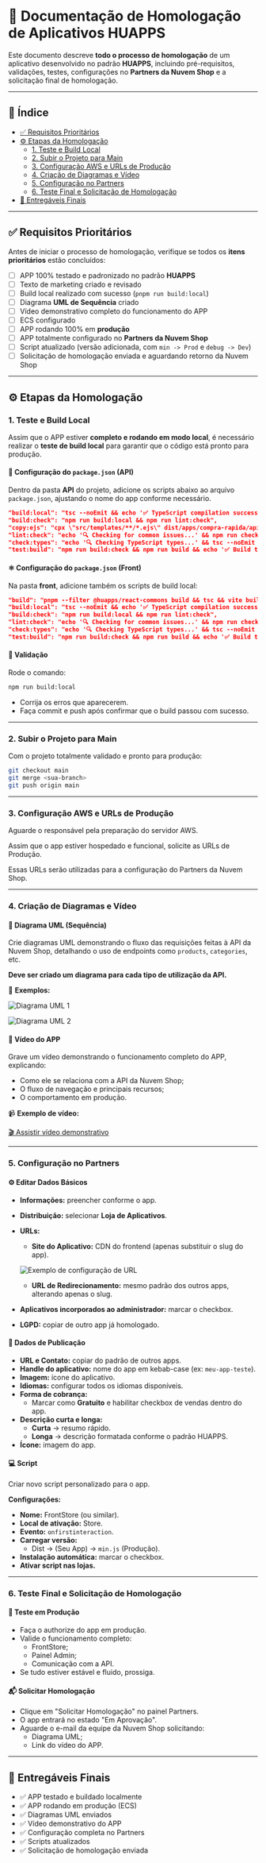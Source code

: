 # 🧾 Documentação de Homologação de Aplicativos HUAPPS

Este documento descreve **todo o processo de homologação** de um aplicativo desenvolvido no padrão **HUAPPS**, incluindo pré-requisitos, validações, testes, configurações no **Partners da Nuvem Shop** e a solicitação final de homologação.

---

## 📑 Índice

- [✅ Requisitos Prioritários](#-requisitos-prioritários)
- [⚙️ Etapas da Homologação](#️-etapas-da-homologação)
  - [1. Teste e Build Local](#1-teste-e-build-local)
  - [2. Subir o Projeto para Main](#2-subir-o-projeto-para-main)
  - [3. Configuração AWS e URLs de Produção](#3-configuração-aws-e-urls-de-produção)
  - [4. Criação de Diagramas e Vídeo](#4-criação-de-diagramas-e-vídeo)
  - [5. Configuração no Partners](#5-configuração-no-partners)
  - [6. Teste Final e Solicitação de Homologação](#6-teste-final-e-solicitação-de-homologação)
- [📎 Entregáveis Finais](#-entregáveis-finais)

---

## ✅ Requisitos Prioritários

Antes de iniciar o processo de homologação, verifique se todos os **itens prioritários** estão concluídos:

- [ ] APP 100% testado e padronizado no padrão **HUAPPS**  
- [ ] Texto de marketing criado e revisado  
- [ ] Build local realizado com sucesso (`pnpm run build:local`)  
- [ ] Diagrama **UML de Sequência** criado  
- [ ] Vídeo demonstrativo completo do funcionamento do APP  
- [ ] ECS configurado  
- [ ] APP rodando 100% em **produção**  
- [ ] APP totalmente configurado no **Partners da Nuvem Shop**  
- [ ] Script atualizado (versão adicionada, com `min -> Prod` e `debug -> Dev`)  
- [ ] Solicitação de homologação enviada e aguardando retorno da Nuvem Shop  

---

## ⚙️ Etapas da Homologação

### 1. Teste e Build Local

Assim que o APP estiver **completo e rodando em modo local**, é necessário realizar o **teste de build local** para garantir que o código está pronto para produção.

#### 🔧 Configuração do `package.json` (API)
Dentro da pasta **API** do projeto, adicione os scripts abaixo ao arquivo `package.json`, ajustando o nome do app conforme necessário.

```json
"build:local": "tsc --noEmit && echo '✅ TypeScript compilation successful'",
"build:check": "npm run build:local && npm run lint:check",
"copy:ejs": "cpx \"src/templates/**/*.ejs\" dist/apps/compra-rapida/api/src/templates",
"lint:check": "echo '🔍 Checking for common issues...' && npm run check:types",
"check:types": "echo '🔍 Checking TypeScript types...' && tsc --noEmit --skipLibCheck",
"test:build": "npm run build:check && npm run build && echo '✅ Build test successful'"
```

#### ⚛️ Configuração do `package.json` (Front)
Na pasta **front**, adicione também os scripts de build local:

```json
"build": "pnpm --filter @huapps/react-commons build && tsc && vite build",
"build:local": "tsc --noEmit && echo '✅ TypeScript compilation successful'",
"build:check": "npm run build:local && npm run lint:check",
"lint:check": "echo '🔍 Checking for common issues...' && npm run check:types",
"check:types": "echo '🔍 Checking TypeScript types...' && tsc --noEmit --skipLibCheck",
"test:build": "npm run build:check && npm run build && echo '✅ Build test successful'"
```

#### 🧪 Validação
Rode o comando:

```bash
npm run build:local
```

- Corrija os erros que aparecerem.
- Faça commit e push após confirmar que o build passou com sucesso.

---

### 2. Subir o Projeto para Main

Com o projeto totalmente validado e pronto para produção:

```bash
git checkout main
git merge <sua-branch>
git push origin main
```

---

### 3. Configuração AWS e URLs de Produção
Aguarde o responsável pela preparação do servidor AWS.

Assim que o app estiver hospedado e funcional, solicite as URLs de Produção.

Essas URLs serão utilizadas para a configuração do Partners da Nuvem Shop.

---

### 4. Criação de Diagramas e Vídeo

#### 🧩 Diagrama UML (Sequência)
Crie diagramas UML demonstrando o fluxo das requisições feitas à API da Nuvem Shop, detalhando o uso de endpoints como `products`, `categories`, etc.

**Deve ser criado um diagrama para cada tipo de utilização da API.**

📸 **Exemplos:**

![Diagrama UML 1](URL_DA_IMAGEM_1)

![Diagrama UML 2](URL_DA_IMAGEM_2)

#### 🎥 Vídeo do APP
Grave um vídeo demonstrando o funcionamento completo do APP, explicando:

- Como ele se relaciona com a API da Nuvem Shop;
- O fluxo de navegação e principais recursos;
- O comportamento em produção.

📹 **Exemplo de vídeo:**

[🎬 Assistir vídeo demonstrativo](https://www.youtube.com/watch?v=9X-BJTzzLf4)

---

### 5. Configuração no Partners

#### ⚙️ Editar Dados Básicos 

- **Informações:** preencher conforme o app.
- **Distribuição:** selecionar **Loja de Aplicativos**.
- **URLs:**
  - **Site do Aplicativo:** CDN do frontend (apenas substituir o slug do app).
  
  ![Exemplo de configuração de URL](https://github.com/MatheusJr014/Documentacao/blob/main/Images/URLs%20Dados%20Basicos.png)
  
  - **URL de Redirecionamento:** mesmo padrão dos outros apps, alterando apenas o slug.
- **Aplicativos incorporados ao administrador:** marcar o checkbox.
- **LGPD:** copiar de outro app já homologado.

#### 📰 Dados de Publicação

- **URL e Contato:** copiar do padrão de outros apps.
- **Handle do aplicativo:** nome do app em kebab-case (ex: `meu-app-teste`).
- **Imagem:** ícone do aplicativo.
- **Idiomas:** configurar todos os idiomas disponíveis.
- **Forma de cobrança:**
  - Marcar como **Gratuito** e habilitar checkbox de vendas dentro do app.
- **Descrição curta e longa:**
  - **Curta** → resumo rápido.
  - **Longa** → descrição formatada conforme o padrão HUAPPS.
- **Ícone:** imagem do app.

#### 💻 Script

Criar novo script personalizado para o app.

**Configurações:**

- **Nome:** FrontStore (ou similar).
- **Local de ativação:** Store.
- **Evento:** `onfirstinteraction`.
- **Carregar versão:**
  - Dist → (Seu App) → `min.js` (Produção).
- **Instalação automática:** marcar o checkbox.
- **Ativar script nas lojas.**

---

### 6. Teste Final e Solicitação de Homologação

#### 🧩 Teste em Produção

- Faça o authorize do app em produção.
- Valide o funcionamento completo:
  - FrontStore;
  - Painel Admin;
  - Comunicação com a API.
- Se tudo estiver estável e fluido, prossiga.

#### 📬 Solicitar Homologação

- Clique em "Solicitar Homologação" no painel Partners.
- O app entrará no estado "Em Aprovação".
- Aguarde o e-mail da equipe da Nuvem Shop solicitando:
  - Diagrama UML;
  - Link do vídeo do APP.

---

## 📎 Entregáveis Finais

- ✅ APP testado e buildado localmente
- ✅ APP rodando em produção (ECS)
- ✅ Diagramas UML enviados
- ✅ Vídeo demonstrativo do APP
- ✅ Configuração completa no Partners
- ✅ Scripts atualizados
- ✅ Solicitação de homologação enviada

